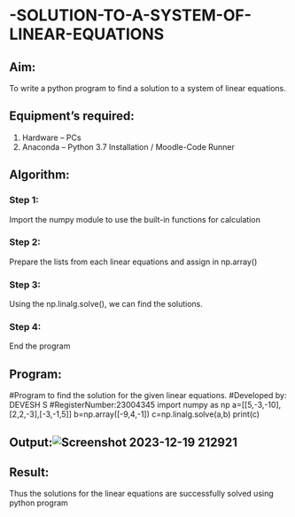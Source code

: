 # -SOLUTION-TO-A-SYSTEM-OF-LINEAR-EQUATIONS
## Aim:
To write a python program to find a solution to a system of linear equations.
## Equipment’s required:
1. 	Hardware – PCs
2. 	Anaconda – Python 3.7 Installation / Moodle-Code Runner
## Algorithm:
### Step 1: 
Import the numpy module to use the built-in functions for calculation
### Step 2: 
Prepare the lists from each linear equations and assign in np.array()
### Step 3: 
Using the np.linalg.solve(), we can find the solutions.
### Step 4: 
End the program
## Program:
#Program to find the solution for the given linear equations.
#Developed by: DEVESH S
#RegisterNumber:23004345
import numpy as np
a=[[5,-3,-10],[2,2,-3],[-3,-1,5]]
b=np.array([-9,4,-1])
c=np.linalg.solve(a,b)
print(c)

## Output:![Screenshot 2023-12-19 212921](https://github.com/23004345/-SOLUTION-TO-A-SYSTEM-OF-LINEAR-EQUATIONS/assets/138849203/179618f2-0cf4-4bfb-aa2c-e1b48f5bcedc)

## Result: 
Thus the solutions for the linear equations are successfully solved using python program

